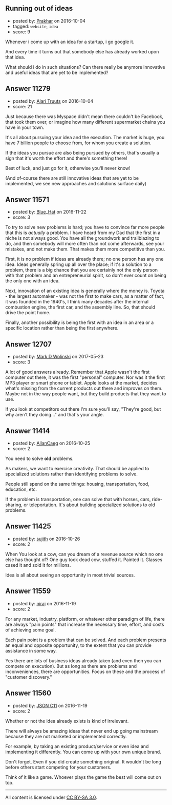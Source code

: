 ## Running out of ideas

- posted by: [Prakhar](https://stackexchange.com/users/5765533/prakhar) on 2016-10-04
- tagged: `website`, `idea`
- score: 9

Whenever i come up with an idea for a startup, i go google it.

 And every time it turns out that somebody else has already worked upon that idea. 

What should i do in such situations? Can there really be anymore innovative and useful ideas that are yet to be implemented? 


## Answer 11279

- posted by: [Alari Truuts](https://stackexchange.com/users/5357302/alari-truuts) on 2016-10-04
- score: 21

Just because there was Myspace didn't mean there couldn't be Facebook, that took them over, or imagine how many different supermarket chains you have in your town.

It's all about pursuing your idea and the execution. The market is huge, you have 7 billion people to choose from, for whom you create a solution.

If the ideas you pursue are also being pursued by others, that's usually a sign that it's worth the effort and there's something there!

Best of luck, and just go for it, otherwise you'll never know!

(And of-course there are still innovative ideas that are yet to be implemented, we see new approaches and solutions surface daily)


## Answer 11571

- posted by: [Blue_Hat](https://stackexchange.com/users/1484178/blue-hat) on 2016-11-22
- score: 3

To try to solve new problems is hard; you have to convince far more people that this is *actually* a problem. I have heard from my Dad that the first in a niche is not always good. You have all the groundwork and trailblazing to do, and then somebody will more often than not come afterwards, see your mistakes, and not make them. That makes them more competitive than you.

First, it is no problem if ideas are already there; no one person has any one idea. Ideas generally spring up all over the place; if it's a solution to a problem, there is a big chance that you are certainly not the only person with that problem and an entrepreneurial spirit, so don't ever count on being the only one with an idea.

Next, innovation of an existing idea is generally where the money is. Toyota - the largest automaker - was not the first to make cars, as a matter of fact, it was founded in the 1940's, I think many decades after the internal combustion engine, the first car, and the assembly line. So, that should drive the point home. 

Finally, another possibility is being the first with an idea in an area or a specific location rather than being the first anywhere.


## Answer 12707

- posted by: [Mark D Wolinski](https://stackexchange.com/users/9304012/mark-d-wolinski) on 2017-05-23
- score: 3

A lot of good answers already. Remember that Apple wasn't the first computer out there, it was the first "personal" computer. Nor was it the first MP3 player or smart phone or tablet. Apple looks at the market, decides what's missing from the current products out there and improves on them. Maybe not in the way people want, but they build products that they want to use.

If you look at competitors out there I'm sure you'll say, "They're good, but why aren't they doing..." and that's your angle.


## Answer 11414

- posted by: [AllanCaeg](https://stackexchange.com/users/92107/allancaeg) on 2016-10-25
- score: 2

You need to solve **old** problems. 

As makers, we want to exercise creativity. That should be applied to specialized solutions rather than identifying problems to solve. 

People still spend on the same things: housing, transportation, food, education, etc.

If the problem is transportation, one can solve that with horses, cars, ride-sharing, or teleportation. It's about building specialized solutions to old problems.


## Answer 11425

- posted by: [sujith](https://stackexchange.com/users/9277119/sujith) on 2016-10-26
- score: 2

When You look at a cow, can you dream of a revenue source which no one else has thought of? 
One guy took dead cow, stuffed it. Painted it. Glasses cased it and sold it for millions. 

Idea is all about seeing an opportunity in most trivial sources. 


## Answer 11559

- posted by: [niraj](https://stackexchange.com/users/9659943/niraj) on 2016-11-19
- score: 2

For any market, industry, platform, or whatever other paradigm of life, there are always "pain points" that increase the necessary time, effort, and costs of achieving some goal.

Each pain point is a problem that can be solved. And each problem presents an equal and opposite opportunity, to the extent that you can provide assistance in some way.

Yes there are lots of business ideas already taken (and even then you can compete on execution). But as long as there are problems and inconveniences, there are opportunities. Focus on these and the process of "customer discovery." 




## Answer 11560

- posted by: [JSON C11](https://stackexchange.com/users/1292258/json-c11) on 2016-11-19
- score: 2

Whether or not the idea already exists is kind of irrelevant. 

There will always be amazing ideas that never end up going mainstream because they are not marketed or implemented correctly.

For example, by taking an existing product/service or even idea and implementing it differently. You can come up with your own unique brand.

Don't forget. Even if you did create something original. It wouldn't be long before others start competing for your customers.

Think of it like a game. Whoever plays the game the best will come out on top.



---

All content is licensed under [CC BY-SA 3.0](https://creativecommons.org/licenses/by-sa/3.0/).
